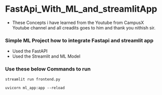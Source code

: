# FastApi_With_ML_and_streamlitApp
- These Concepts i have learned from the Youtube from CampusX Youtube channel and all creadits goes to him and thank you nithish sir.
### Simple ML Project how to integrate Fastapi and streamlit app
- Used the FastAPI
- Used the Streamlit and ML Model

### Use these below Commands to run 
```
streamlit run frontend.py
```
```
uvicorn ml_app:app --reload
```

